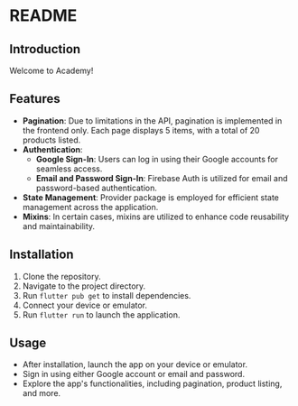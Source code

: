 # README

## Introduction
Welcome to Academy! 

## Features
- **Pagination**: Due to limitations in the API, pagination is implemented in the frontend only. Each page displays 5 items, with a total of 20 products listed.
- **Authentication**:
  - **Google Sign-In**: Users can log in using their Google accounts for seamless access.
  - **Email and Password Sign-In**: Firebase Auth is utilized for email and password-based authentication.
- **State Management**: Provider package is employed for efficient state management across the application.
- **Mixins**: In certain cases, mixins are utilized to enhance code reusability and maintainability.

## Installation
1. Clone the repository.
2. Navigate to the project directory.
3. Run `flutter pub get` to install dependencies.
4. Connect your device or emulator.
5. Run `flutter run` to launch the application.

## Usage
- After installation, launch the app on your device or emulator.
- Sign in using either Google account or email and password.
- Explore the app's functionalities, including pagination, product listing, and more.
